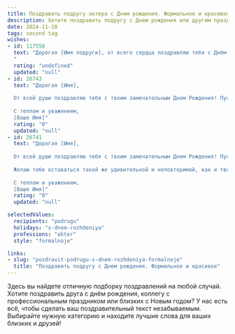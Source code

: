 ```yaml
---
title: Поздравить подругу актера c Днем рождения. Формальное и красивое
description: Хотите поздравить подругу c Днем рождения или другим праздником? Наш ИИ создаст незабываемое поздравление, а вы обязательно выделитесь среди других.  
date: 2024-11-10
tags: second tag
wishes:
- id: 117550
  text: "Дорогая [Имя подруги], от всего сердца поздравляю тебя с Днём рождения!  Твой талант, артистизм и преданность профессии актёра всегда восхищали меня. Желаю тебе ярких ролей, громких оваций, верных друзей и неизменного вдохновения на пути к новым творческим вершинам.  Пусть каждый день будет наполнен радостью, счастьем и успехом!
  "
  rating: "undefined"
  updated: "null"
- id: 26743
  text: "Дорогая [Имя],
  
  От всей души поздравляю тебя с твоим замечательным Днем Рождения! Пусть этот день наполнит твою жизнь новыми яркими красками и подарит массу незабываемых впечатлений. Ты — талантливый актер, способный передать самые глубокие эмоции и затронуть сердца зрителей. Желаю тебе неиссякаемой энергии, творческих успехов и продолжения радовать нас своими блестящими ролями. Пусть каждый новый день приносит тебе вдохновение и радость, а мечты становятся реальностью.
  
  С теплом и уважением,
  [Ваше Имя]"
  rating: "0"
  updated: "null"
- id: 26741
  text: "Дорогая [Имя],
  
  От всей души поздравляю тебя с твоим замечательным Днем Рождения! Пусть этот день наполнит твою жизнь новыми яркими красками и подарит множество незабываемых моментов. Ты — талантливый актер, способный перевоплощаться в самые разнообразные образы, и каждый твой спектакль — это маленькое чудо.
  
  Желаю тебе оставаться такой же удивительной и неповторимой, как и твои самые яркие роли. Пусть каждый новый день приносит тебе радость, вдохновение и новые творческие идеи. Береги себя и будь всегда счастливой!
  
  С теплом и уважением,
  [Ваше Имя]"
  rating: "0"
  updated: "null"

selectedValues:
  recipients: "podrugu"
  holidays: "s-dnem-rozhdeniya"
  professions: "akter"
  style: "formalnoje"

links:
- slug: "pozdravit-podrugu-s-dnem-rozhdeniya-formalnoje"
  title: "Поздравить подругу c Днем рождения. Формальное и красивое"
---
```


Здесь вы найдете отличную подборку поздравлений на любой случай. 
Хотите поздравить друга с днём рождения, коллегу с профессиональным праздником или близких с Новым годом? У нас есть всё, чтобы сделать ваш поздравительный текст незабываемым. Выбирайте нужную категорию и находите лучшие слова для ваших близких и друзей!

